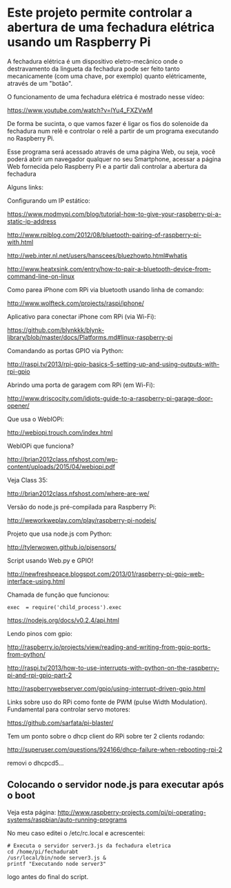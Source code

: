 Este projeto permite controlar a abertura de uma fechadura elétrica usando um Raspberry Pi
====

A fechadura elétrica é um dispositivo eletro-mecânico
onde o destravamento da lingueta da fechadura pode ser
feito tanto mecanicamente (com uma chave, por exemplo)
quanto elétricamente, através de um "botão".

O funcionamento de uma fechadura elétrica é mostrado nesse vídeo:

https://www.youtube.com/watch?v=lYu4_FXZVwM

De forma be sucinta, o que vamos fazer é ligar os fios do
solenoide da fechadura num relê e controlar o relê a partir
de um programa executando no Raspberry Pi.

Esse programa será acessado através de uma página Web, ou seja,
você poderá abrir um navegador qualquer no seu Smartphone,
acessar a página Web fornecida pelo Raspberry Pi e a partir
dali controlar a abertura da fechadura





Alguns links:

Configurando um IP estático:

https://www.modmypi.com/blog/tutorial-how-to-give-your-raspberry-pi-a-static-ip-address

http://www.rpiblog.com/2012/08/bluetooth-pairing-of-raspberry-pi-with.html

http://web.inter.nl.net/users/hanscees/bluezhowto.html#whatis

http://www.heatxsink.com/entry/how-to-pair-a-bluetooth-device-from-command-line-on-linux


Como parea iPhone com RPi via bluetooth usando linha de comando:

http://www.wolfteck.com/projects/raspi/iphone/

Aplicativo para conectar iPhone com RPi (via Wi-Fi):

https://github.com/blynkkk/blynk-library/blob/master/docs/Platforms.md#linux-raspberry-pi

Comandando as portas GPIO via Python:

http://raspi.tv/2013/rpi-gpio-basics-5-setting-up-and-using-outputs-with-rpi-gpio

Abrindo uma porta de garagem com RPi (em Wi-Fi):

http://www.driscocity.com/idiots-guide-to-a-raspberry-pi-garage-door-opener/

Que usa o WebIOPi:

http://webiopi.trouch.com/index.html

WebIOPi que funciona?

http://brian2012class.nfshost.com/wp-content/uploads/2015/04/webiopi.pdf

Veja Class 35:

http://brian2012class.nfshost.com/where-are-we/

Versão do node.js pré-compilada para Raspberry Pi:

http://weworkweplay.com/play/raspberry-pi-nodejs/

Projeto que usa node.js com Python:

http://tylerwowen.github.io/pisensors/

Script usando Web.py e GPIO!

http://newfreshpeace.blogspot.com/2013/01/raspberry-pi-gpio-web-interface-using.html

Chamada de função que funcionou:

    exec  = require('child_process').exec

https://nodejs.org/docs/v0.2.4/api.html

Lendo pinos com gpio:

http://raspberry.io/projects/view/reading-and-writing-from-gpio-ports-from-python/

http://raspi.tv/2013/how-to-use-interrupts-with-python-on-the-raspberry-pi-and-rpi-gpio-part-2

http://raspberrywebserver.com/gpio/using-interrupt-driven-gpio.html

Links sobre uso do RPi como fonte de PWM (pulse Width Modulation). Fundamental para controlar servo motores:

https://github.com/sarfata/pi-blaster/

Tem um ponto sobre o dhcp client do RPi sobre ter 2 clients rodando:

http://superuser.com/questions/924166/dhcp-failure-when-rebooting-rpi-2

removi o dhcpcd5...

Colocando o servidor node.js para executar após o boot
---

Veja esta página: http://www.raspberry-projects.com/pi/pi-operating-systems/raspbian/auto-running-programs

No meu caso editei o /etc/rc.local e acrescentei:

    # Executa o servidor server3.js da fechadura eletrica
    cd /home/pi/fechadurabt
    /usr/local/bin/node server3.js &
    printf "Executando node server3"

logo antes do final do script.
